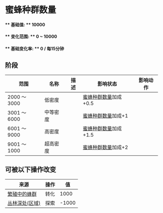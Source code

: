 # 蜜蜂种群数量  
#### ** 基础值: ** 10000   
#### ** 变化范围: ** 0 ~ 10000  
#### ** 基础变化率: ** 0 / 每15分钟  
## 阶段  
范围  |  名称  |  描述  |  影响状态  |  影响动作  
----  |  ----  |  ----  |  ----  |  ----  
2000 ～ 3000  |  低密度  |    |  [蜜蜂种群数量](Pop_Bees.md)加成+0.5  |    
3001 ～ 6000  |  中等密度  |    |  [蜜蜂种群数量](Pop_Bees.md)加成+1  |    
6001 ～ 9000  |  高密度  |    |  [蜜蜂种群数量](Pop_Bees.md)加成+1.5  |    
9001 ～ 1000  |  超高密度  |    |  [蜜蜂种群数量](Pop_Bees.md)加成+2  |    
## 可被以下操作改变  
来源  |  操作  |  值  
----  |  ----  |  ----  
[繁殖中的蜂群](BeeSkepSwarming.md)  |  转化  |  1000  
[丛林深处(区域)](DeepJungle.md)  |  探索  |  -1000  
